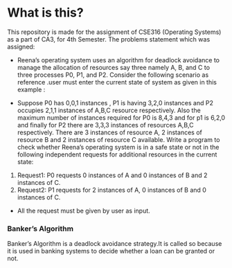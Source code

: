 # What is this?
This repository is made for the assignment of CSE316 (Operating Systems) as a part of CA3, for 4th Semester.
The problems statement which was assigned:
- Reena’s operating system uses an algorithm for deadlock avoidance to manage the
allocation of resources say three namely A, B, and C to three processes P0, P1, and P2. Consider
the following scenario as reference .user must enter the current state of system as given in this
example :

* Suppose P0 has 0,0,1 instances <space> , P1 is having 3,2,0 instances and P2 occupies 2,1,1 instances of
A,B,C resource respectively.
Also the maximum number of instances required for P0 is 8,4,3 and for p1 is 6,2,0 and finally for
P2 there are 3,3,3 instances of resources A,B,C respectively. There are 3 instances of resource A,
2 instances of resource B and 2 instances of resource C available. Write a program to check
whether Reena’s operating system is in a safe state or not in the following independent requests
for additional resources in the
current state:
1. Request1: P0 requests 0 instances of A and 0 instances of B and 2 instances of C.
2. Request2: P1 requests for 2 instances of A, 0 instances of B and 0 instances of C.
* All the request must be given by user as input.
  
### Banker’s Algorithm
  Banker’s Algorithm is a deadlock avoidance strategy.It is called so because it is used in banking systems to decide whether a loan can be granted or not.
